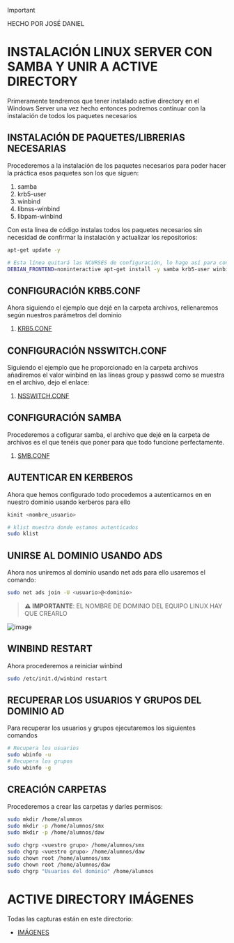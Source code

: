 > [!IMPORTANT]
> HECHO POR JOSÉ DANIEL

# INSTALACIÓN LINUX SERVER CON SAMBA Y UNIR A ACTIVE DIRECTORY

Primeramente tendremos que tener instalado active directory en el Windows Server una vez hecho entonces podremos continuar con la instalación de todos los paquetes necesarios


## INSTALACIÓN DE PAQUETES/LIBRERIAS NECESARIAS

Procederemos a la instalación de los paquetes necesarios para poder hacer la práctica esos paquetes son los que siguen:

1. samba
2. krb5-user
3. winbind
4. libnss-winbind
5. libpam-winbind

Con esta linea de código instalas todos los paquetes necesarios sin necesidad de confirmar la instalación y actualizar los repositorios:
```bash
apt-get update -y

# Esta línea quitará las NCURSES de configuración, lo hago así para configurarlo de 0 para no tener problemas. Y además el output no se mostrará.
DEBIAN_FRONTEND=noninteractive apt-get install -y samba krb5-user winbind libnss-winbind libpam-winbind > /dev/null 2>/dev/null
```


## CONFIGURACIÓN KRB5.CONF
Ahora siguiendo el ejemplo que dejé en la carpeta archivos, rellenaremos según nuestros parámetros del dominio

1. [KRB5.CONF](https://github.com/TheKingoftheNetwork/SMX_VIB/blob/main/M4/PT4_UF4/ARCHIVOS/krb5.conf)


## CONFIGURACIÓN NSSWITCH.CONF

Siguiendo el ejemplo que he proporcionado en la carpeta archivos añadiremos el valor winbind en las líneas group y passwd como se muestra en el archivo, dejo el enlace:

1. [NSSWITCH.CONF](https://github.com/TheKingoftheNetwork/SMX_VIB/blob/main/M4/PT4_UF4/ARCHIVOS/nsswitch.conf)

## CONFIGURACIÓN SAMBA

Procederemos a cofigurar samba, el archivo que dejé en la carpeta de archivos es el que tenéis que poner para que todo funcione perfectamente.

1. [SMB.CONF](https://github.com/TheKingoftheNetwork/SMX_VIB/blob/main/M4/PT4_UF4/ARCHIVOS/smb.conf)

## AUTENTICAR EN KERBEROS
Ahora que hemos configurado todo procedemos a autenticarnos en en nuestro dominio usando kerberos para ello

```bash
kinit <nombre_usuario>

# klist muestra donde estamos autenticados
sudo klist
```
## UNIRSE AL DOMINIO USANDO ADS
Ahora nos uniremos al dominio usando net ads para ello usaremos el comando:

```bash
sudo net ads join -U <usuario>@<dominio>
```
> **⚠️ IMPORTANTE**: EL NOMBRE DE DOMINIO DEL EQUIPO LINUX HAY QUE CREARLO

![image](https://github.com/TheKingoftheNetwork/SMX_VIB/blob/main/M4/PT4_UF4/ARCHIVOS/IM%C3%81GENES/DNS.png)



## WINBIND RESTART
Ahora procederemos a reiniciar winbind

```bash
sudo /etc/init.d/winbind restart
```

## RECUPERAR LOS USUARIOS Y GRUPOS DEL DOMINIO AD

Para recuperar los usuarios y grupos ejecutaremos los siguientes comandos

```bash
# Recupera los usuarios
sudo wbinfo -u
# Recupera los grupos
sudo wbinfo -g
```

## CREACIÓN CARPETAS

Procederemos a crear las carpetas y darles permisos:

```bash
sudo mkdir /home/alumnos
sudo mkdir -p /home/alumnos/smx
sudo mkdir -p /home/alumnos/daw
    
sudo chgrp <vuestro grupo> /home/alumnos/smx
sudo chgrp <vuestro grupo> /home/alumnos/daw
sudo chown root /home/alumnos/smx
sudo chown root /home/alumnos/daw
sudo chgrp "Usuarios del dominio" /home/alumnos
```

# ACTIVE DIRECTORY IMÁGENES
Todas las capturas están en este directorio:

- [IMÁGENES](https://github.com/TheKingoftheNetwork/SMX_VIB/tree/main/M4/PT4_UF4/ARCHIVOS/IM%C3%81GENES)


